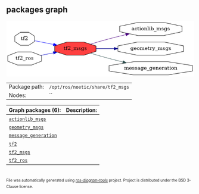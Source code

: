 <!--
File was automatically generated using 'ros-diagram-tools' project.
Project is distributed under the BSD 3-Clause license.
-->

## packages graph

[![tf2_msgs](tf2_msgs.png "tf2_msgs")](tf2_msgs.png)

|     |     |
| --- | --- |
| Package path: | `/opt/ros/noetic/share/tf2_msgs` |
| Nodes: | `` |


| Graph packages (6): | Description: |
| ------------------- | ------------ |
| [`actionlib_msgs`](actionlib_msgs.md) |  |
| [`geometry_msgs`](geometry_msgs.md) |  |
| [`message_generation`](message_generation.md) |  |
| [`tf2`](tf2.md) |  |
| [`tf2_msgs`](tf2_msgs.md) |  |
| [`tf2_ros`](tf2_ros.md) |  |


</br>
<font size="1">
File was automatically generated using <a href="https://github.com/anetczuk/ros-diagram-tools"><i>ros-diagram-tools</i></a> project.
Project is distributed under the BSD 3-Clause license.
</font>
